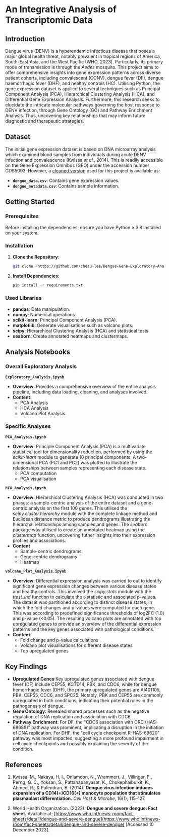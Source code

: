# An Integrative Analysis of Transcriptomic Data

## Introduction
Dengue virus (DENV) is a hyperendemic infectious disease that poses a major global health threat, notably prevalent in tropical regions of America, South-East Asia, and the West Pacific (WHO, 2023). Particularly, its primary mode of transmission is through the *Aedes* mosquito. This project aims to offer comprehensive insights into gene expression patterns across diverse patient cohorts, including convalescent (CONV), dengue fever (DF), dengue haemorrhagic fever (DHF), and healthy controls (HC). Utilising Python, the gene expression dataset is applied to several techniques such as Principal Component Analysis (PCA), Hierarchical Clustering Analysis (HCA), and Differential Gene Expression Analysis. Furthermore, this research seeks to elucidate the intricate molecular pathways governing the host response to DENV infection, through Gene Ontology (GO) and Pathway Enrichment Analysis. Thus, uncovering key relationships that may inform future diagnostic and therapeutic strategies.

## Dataset
The initial gene expression dataset is based on DNA microarray analysis which examined blood samples from individuals during acute DENV infection and convalescence (Kwissa *et al.*, 2014). This is readily accessible on the Gene Expression Omnibus (GEO) under the accession number GDS5093. However, a [cleaned version](https://drive.google.com/drive/folders/1Dk3ah6tFMUb27K3XUsSWJLxChW_U2eEy?usp=share_link) used for this project is available as:
- **`dengue_data.csv`**: Contains gene expression values.
- **`dengue_metadata.csv`**: Contains sample information.

## Getting Started

### Prerequisites
Before installing the dependencies, ensure you have Python ≥ 3.8 installed on your system.
### Installation
1. **Clone the Repository**:
   ```bash
   git clone <https://github.com/cheau-lee/Dengue-Gene-Exploratory-Analysis.git>

2. **Install Dependencies**:
   ```bash
   pip install -r requirements.txt

### Used Libraries 
- **pandas**: Data manipulation.
- **numpy**: Numerical operations.
- **scikit-learn**: Principal Component Analysis (PCA).
- **matplotlib**: Generate visualisations such as volcano plots.
- **scipy**: Hierarchical Clustering Analysis (HCA) and statistical tests.
- **seaborn**: Create annotated heatmaps and clustermaps.

## Analysis Notebooks
### Overall Exploratory Analysis
**`Exploratory_Analysis.ipynb`**
- **Overview**: Provides a comprehensive overview of the entire analysis pipeline, including data loading, cleaning, and analyses involved.
- **Content**:
  - PCA Analysis
  - HCA Analysis 
  - Volcano Plot Analysis

### Specific Analyses
**`PCA_Analysis.ipynb`**
- **Overview**: Principle Component Analysis (PCA) is a multivariate statistical tool for dimensionality reduction, performed by using the *scikit-learn* module to generate 10 principal components. A two-dimensional PCA (PC1 and PC2) was plotted to illustrate the relationships between samples representing each disease state.
  - PCA computation
  - PCA visualisation

**`HCA_Analysis.ipynb`**
- **Overview**: Hierarchical Clustering Analysis (HCA) was conducted in two phases: a sample-centric analysis of the entire dataset and a gene-centric analysis on the first 100 genes. This utilised the *scipy.cluster.hierarchy* module with the complete linkage method and Euclidean distance metric to produce dendrograms illustrating the hierarchal relationships among samples and genes. The *seaborn* package was utilised to create an annotated heatmap using the *clustermap* function, uncovering futher insights into their expression profiles and associations.
- **Content**
  - Sample-centric dendrograms
  - Gene-centric dendrograms
  - Heatmap 

**`Volcano_Plot_Analysis.ipynb`**
- **Overview**: Differential expression analysis was carried to out to identify significant gene expression changes between various disease states and healthy controls. This involved the *scipy.stats* module with the *ttest_ind* function to calculate the t-statistic and associated p-values. The dataset was partitioned according to distinct disease states, in which the fold changes and p-values were computed for each gene. This was according to predefined significance thresholds of log2FC (1.0) and p-value (<0.05). The resulting volcano plots are annotated with top upregulated genes to provide an overview of the differential expression patterns and the key genes associated with pathological conditions.
- **Content**:
  - Fold change and p-value calculations
  - Volcano plot visualisations for different disease states
  - Top upregulated genes

## Key Findings
- **Upregulated Genes**:Key upregulated genes associated with dengue fever (DF) include CEP55, KCTD14, PBK, and CDC6, while for dengue hemorrhagic fever (DHF), the primary upregulated genes are AI401105, PBK, CEP55, CDC6, and SPC25. Notably, PBK and CEP55 are commonly upregulated in both conditions, indicating their potential roles in the pathogenesis of dengue.
- **Gene Ontology**: Revealed shared processes such as the negative regulation of DNA replication and association with CDC6.
- **Pathway Enrichment**: For DF, the "CDC6 association with ORC (HAS-68689)" pathway was prominent, implicating a disruption in the initiation of DNA replication. For DHF, the "cell cycle checkpoint R-HAS-69620" pathway was most impacted, suggesting a more profound impairment in cell cycle checkpoints and possibly explaining the severity of the condition.

     
## References

1. Kwissa, M., Nakaya, H. I., Onlamoon, N., Wrammert, J., Villinger, F., Perng, G. C., Yoksan, S., Pattanapanyasat, K., Chokephaibulkit, K., Ahmed, R., & Pulendran, B. (2014). **Dengue virus infection induces expansion of a CD14(+)CD16(+) monocyte population that stimulates plasmablast differentiation.** *Cell Host & Microbe*, 16(1), 115–127.

2. World Health Organization. (2023). **Dengue and severe dengue: Fact sheet.** Available at: [https://www.who.int/news-room/fact-sheets/detail/dengue-and-severe-dengue](https://www.who.int/news-room/fact-sheets/detail/dengue-and-severe-dengue) [Accessed 10 December 2023].



